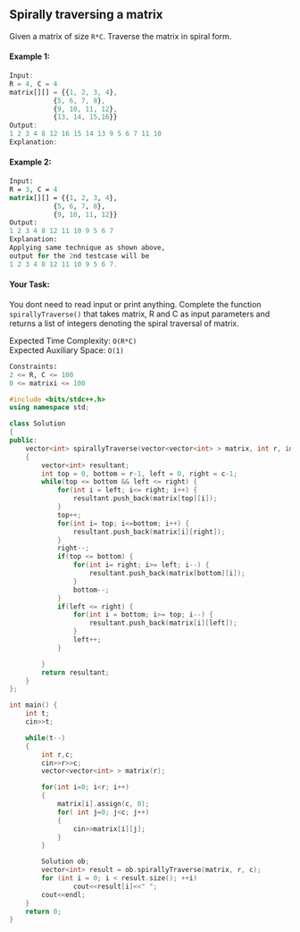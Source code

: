 ## Spirally traversing a matrix

Given a matrix of size `R*C`. Traverse the matrix in spiral form.

#### Example 1:

```js
Input:
R = 4, C = 4
matrix[][] = {{1, 2, 3, 4},
           {5, 6, 7, 8},
           {9, 10, 11, 12},
           {13, 14, 15,16}}
Output:
1 2 3 4 8 12 16 15 14 13 9 5 6 7 11 10
Explanation:
```

#### Example 2:

```ps
Input:
R = 3, C = 4
matrix[][] = {{1, 2, 3, 4},
           {5, 6, 7, 8},
           {9, 10, 11, 12}}
Output:
1 2 3 4 8 12 11 10 9 5 6 7
Explanation:
Applying same technique as shown above,
output for the 2nd testcase will be
1 2 3 4 8 12 11 10 9 5 6 7.
```

#### Your Task:

You dont need to read input or print anything. Complete the function `spirallyTraverse()` that takes matrix, R and C as input parameters and returns a list of integers denoting the spiral traversal of matrix.

Expected Time Complexity: `O(R*C)`  
Expected Auxiliary Space: `O(1)`

```py
Constraints:
2 <= R, C <= 100
0 <= matrixi <= 100
```

```c++
#include <bits/stdc++.h>
using namespace std;

class Solution
{
public:
    vector<int> spirallyTraverse(vector<vector<int> > matrix, int r, int c)
    {
        vector<int> resultant;
        int top = 0, bottom = r-1, left = 0, right = c-1;
        while(top <= bottom && left <= right) {
            for(int i = left; i<= right; i++) {
                resultant.push_back(matrix[top][i]);
            }
            top++;
            for(int i= top; i<=bottom; i++) {
                resultant.push_back(matrix[i][right]);
            }
            right--;
            if(top <= bottom) {
                for(int i= right; i>= left; i--) {
                    resultant.push_back(matrix[bottom][i]);
                }
                bottom--;
            }
            if(left <= right) {
                for(int i = bottom; i>= top; i--) {
                    resultant.push_back(matrix[i][left]);
                }
                left++;
            }

        }
        return resultant;
    }
};

int main() {
    int t;
    cin>>t;

    while(t--)
    {
        int r,c;
        cin>>r>>c;
        vector<vector<int> > matrix(r);

        for(int i=0; i<r; i++)
        {
            matrix[i].assign(c, 0);
            for( int j=0; j<c; j++)
            {
                cin>>matrix[i][j];
            }
        }

        Solution ob;
        vector<int> result = ob.spirallyTraverse(matrix, r, c);
        for (int i = 0; i < result.size(); ++i)
                cout<<result[i]<<" ";
        cout<<endl;
    }
    return 0;
}
```

